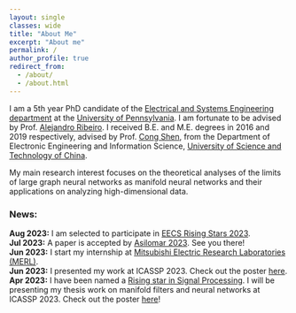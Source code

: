 ```yaml
---
layout: single
classes: wide
title: "About Me"
excerpt: "About me"
permalink: /
author_profile: true
redirect_from: 
  - /about/
  - /about.html
---
```



I am a 5th year PhD candidate of the [Electrical and Systems Engineering department](https://www.ese.upenn.edu/) at the [University of Pennsylvania](https://www.upenn.edu/). I am fortunate to be advised by Prof. [Alejandro Ribeiro](https://alelab.seas.upenn.edu/alejandro-ribeiro/). I received B.E. and M.E. degrees in 2016 and 2019 respectively, advised by Prof. [Cong Shen](http://www.ece.virginia.edu/~cs7dt/), from the Department of Electronic Engineering and Information Science, [University of Science and Technology of China](https://en.ustc.edu.cn/). <br>

My main research interest focuses on the theoretical analyses of the limits of large graph neural networks as manifold neural networks and their applications on analyzing high-dimensional data.


<h3>News:</h3>

<b>Aug 2023:</b> I am selected to participate in [EECS Rising Stars 2023](https://eecsrisingstars2023.cc.gatech.edu/). <br>
<b>Jul 2023:</b> A paper is accepted by [Asilomar 2023](https://www.asilomarsscconf.org/). See you there!<br>
<b>Jun 2023:</b> I start my internship at [Mitsubishi Electric Research Laboratories (MERL)](https://www.merl.com/).<br>
<b>Jun 2023:</b> I presented my work at ICASSP 2023. Check out the poster [here](https://zhiyangw.com/Papers/ICASSP_convolutional_poster.pdf).<br>
<b>Apr 2023:</b> I have been named a [Rising star in Signal Processing](https://2023.ieeeicassp.org/rising-stars-workshop/). I will be presenting my thesis work on manifold filters and neural networks at ICASSP 2023. Check out the poster [here](https://zhiyangw.com/Papers/ICASSP_rising_star_poster.pdf)!<br>


